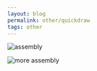 ```yaml
---
layout: blog
permalink: other/quickdraw
tags: other
---
```



![assembly](https://farm4.staticflickr.com/3697/10095231334_95ccd2f66d_k.jpg)

![more assembly](https://farm8.staticflickr.com/7442/10095325343_55424fdc1b_k.jpg)


